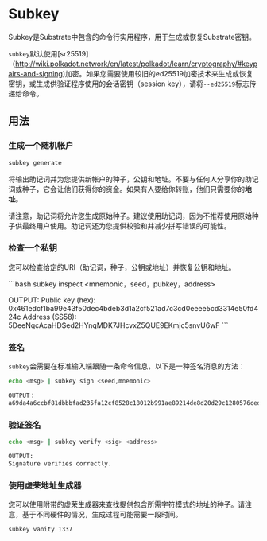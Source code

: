 # Subkey

Subkey是Substrate中包含的命令行实用程序，用于生成或恢复Substrate密钥。

`subkey`默认使用[sr25519]（http://wiki.polkadot.network/en/latest/polkadot/learn/cryptography/#keypairs-and-signing)加密。如果您需要使用较旧的ed25519加密技术来生成或恢复密钥，或生成供验证程序使用的会话密钥（session key），请将`--ed25519`标志传递给命令。

## 用法

### 生成一个随机帐户

```bash
subkey generate
```

将输出助记词并为您提供新帐户的种子，公钥和地址。不要与任何人分享你的助记词或种子，它会让他们获得你的资金。如果有人要给你转账，他们只需要你的**地址**。

请注意，助记词将允许您生成原始种子。建议使用助记词，因为不推荐使用原始种子供最终用户使用。助记词还为您提供校验和并减少拼写错误的可能性。

### 检查一个私钥

您可以检查给定的URI（助记词，种子，公钥或地址）并恢复公钥和地址。

​```bash
subkey inspect <mnemonic，seed，pubkey，address>

OUTPUT:
  Public key (hex): 0x461edcf1ba99e43f50dec4bdeb3d1a2cf521ad7c3cd0eeee5cd3314e50fd424c
  Address (SS58): 5DeeNqcAcaHDSed2HYnqMDK7JHcvxZ5QUE9EKmjc5snvU6wF
​```

### 签名

`subkey`会需要在标准输入端跟随一条命令信息，以下是一种签名消息的方法：

```bash
echo <msg> | subkey sign <seed,mnemonic>

OUTPUT：
a69da4a6ccbf81dbbbfad235fa12cf8528c18012b991ae89214de8d20d29c1280576ced6eb38b7406d1b7e03231df6dd4a5257546ddad13259356e1c3adfb509
```

### 验证签名

```bash
echo <msg> | subkey verify <sig> <address>

OUTPUT:
Signature verifies correctly.
```

### 使用虚荣地址生成器

您可以使用附带的虚荣生成器来查找提供包含所需字符模式的地址的种子。请注意，基于不同硬件的情况，生成过程可能需要一段时间。

```bash
subkey vanity 1337
```
